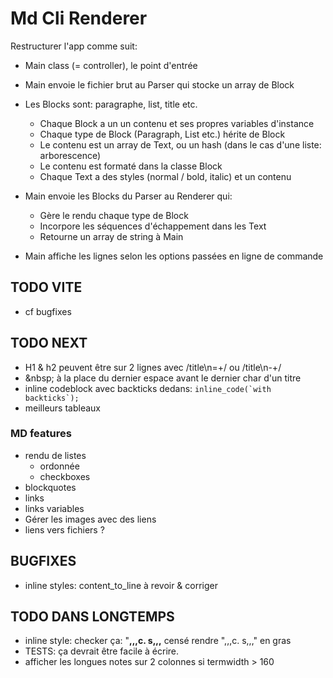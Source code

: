 # Md Cli Renderer

Restructurer l'app comme suit:

- Main class (= controller), le point d'entrée
- Main envoie le fichier brut au Parser qui stocke un array de Block 
- Les Blocks sont: paragraphe, list, title etc.

  - Chaque Block a un un contenu et ses propres variables d'instance
  - Chaque type de Block (Paragraph, List etc.) hérite de Block
  - Le contenu est un array de Text, ou un hash (dans le cas d'une liste: arborescence)
  - Le contenu est formaté dans la classe Block
  - Chaque Text a des styles (normal / bold, italic) et un contenu

- Main envoie les Blocks du Parser au Renderer qui:

  - Gère le rendu chaque type de Block
  - Incorpore les séquences d'échappement dans les Text
  - Retourne un array de string à Main

- Main affiche les lignes selon les options passées en ligne de commande

## TODO VITE

- cf bugfixes

## TODO NEXT

- H1 & h2 peuvent être sur 2 lignes avec /title\n=+/ ou /title\n-+/
- \&nbsp; à la place du dernier espace avant le dernier char d'un titre
- inline codeblock avec backticks dedans: ``inline_code(`with backticks`);``
- meilleurs tableaux

### MD features

- rendu de listes
  - ordonnée
  - checkboxes
- blockquotes
- links
- links variables
- Gérer les images avec des liens
- liens vers fichiers ?

## BUGFIXES

- inline styles: content_to_line à revoir & corriger

## TODO DANS LONGTEMPS

- inline style: checker ça: "**,,,**c. s**,,,** censé rendre ",,,c. s,,," en gras
- TESTS: ça devrait être facile à écrire.
- afficher les longues notes sur 2 colonnes si termwidth > 160
